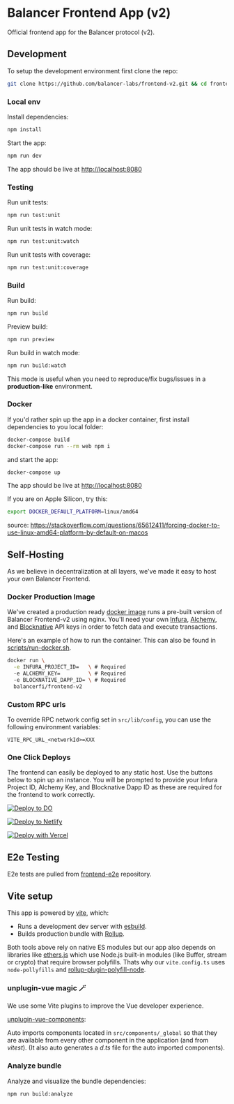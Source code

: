 # Balancer Frontend App (v2)

Official frontend app for the Balancer protocol (v2).

## Development

To setup the development environment first clone the repo:

```bash
git clone https://github.com/balancer-labs/frontend-v2.git && cd frontend-v2
```

### Local env

Install dependencies:

```bash
npm install
```

Start the app:

```bash
npm run dev
```

The app should be live at [http://localhost:8080](http://localhost:8080)

### Testing

Run unit tests:

```bash
npm run test:unit
```

Run unit tests in watch mode:

```bash
npm run test:unit:watch
```

Run unit tests with coverage:

```bash
npm run test:unit:coverage
```

### Build

Run build:

```bash
npm run build
```

Preview build:

```bash
npm run preview
```

Run build in watch mode:

```bash
npm run build:watch
```

This mode is useful when you need to reproduce/fix bugs/issues in a **production-like** environment.

### Docker

If you'd rather spin up the app in a docker container, first install dependencies to you local folder:

```bash
docker-compose build
docker-compose run --rm web npm i
```

and start the app:

```bash
docker-compose up
```

The app should be live at [http://localhost:8080](http://localhost:8080)

If you are on Apple Silicon, try this:

```bash
export DOCKER_DEFAULT_PLATFORM=linux/amd64
```

source: https://stackoverflow.com/questions/65612411/forcing-docker-to-use-linux-amd64-platform-by-default-on-macos

## Self-Hosting

As we believe in decentralization at all layers, we've made it easy to host your own Balancer Frontend.

### Docker Production Image

We've created a production ready [docker image](./Dockerfile) runs
a pre-built version of Balancer Frontend-v2 using nginx. You'll need your own
[Infura](https://infura.io), [Alchemy](https://www.alchemy.com/), and
[Blocknative](https://blocknative.com) API keys in order to fetch data and
execute transactions.

Here's an example of how to run the container. This can also be found in [scripts/run-docker.sh](./scripts/run-docker.sh).

```bash
docker run \
  -e INFURA_PROJECT_ID=   \ # Required
  -e ALCHEMY_KEY=         \ # Required
  -e BLOCKNATIVE_DAPP_ID= \ # Required
  balancerfi/frontend-v2
```

### Custom RPC urls

To override RPC network config set in `src/lib/config`, you can use the following environment variables:

`VITE_RPC_URL_<networkId>=XXX`

### One Click Deploys

The frontend can easily be deployed to any static host. Use the buttons below to spin up an instance. You will be prompted to provide your Infura Project ID, Alchemy Key, and Blocknative Dapp ID as these are required for the frontend to work correctly.

[![Deploy to DO](https://www.deploytodo.com/do-btn-blue.svg)](https://cloud.digitalocean.com/apps/new?repo=https://github.com/balancer-labs/frontend-v2/tree/master)

[![Deploy to Netlify](https://www.netlify.com/img/deploy/button.svg)](https://app.netlify.com/start/deploy?repository=https://github.com/balancer-labs/frontend-v2)

[![Deploy with Vercel](https://vercel.com/button)](https://vercel.com/new/clone?repository-url=https://github.com/balancer-labs/frontend-v2)

## E2e Testing

E2e tests are pulled from [frontend-e2e](https://github.com/balancer-labs/frontend-e2e) repository.

## Vite setup

This app is powered by [vite](https://vitejs.dev/), which:

- Runs a development dev server with [esbuild](https://esbuild.github.io/).
- Builds production bundle with [Rollup](https://rollupjs.org/guide/en/).

Both tools above rely on native ES modules but our app also depends on libraries like [ethers.js](https://docs.ethers.io/) which use Node.js built-in modules (like Buffer, stream or crypto) that require browser polyfills. Thats why our `vite.config.ts` uses `node-pollyfills` and [rollup-plugin-polyfill-node](https://www.npmjs.com/package/rollup-plugin-polyfill-node).

### unplugin-vue magic 🪄

We use some Vite plugins to improve the Vue developer experience.

[unplugin-vue-components](https://github.com/antfu/unplugin-vue-components):

Auto imports components located in `src/components/_global` so that they are available from every other component in the application (and from _vitest_).
(It also auto generates a _d.ts_ file for the auto imported components).

### Analyze bundle

Analyze and visualize the bundle dependencies:

```bash
npm run build:analyze
```
